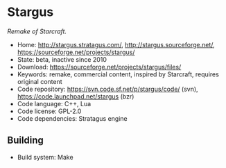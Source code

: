 # Stargus

_Remake of Starcraft._

- Home: http://stargus.stratagus.com/, http://stargus.sourceforge.net/, https://sourceforge.net/projects/stargus/
- State: beta, inactive since 2010
- Download: https://sourceforge.net/projects/stargus/files/
- Keywords: remake, commercial content, inspired by Starcraft, requires original content
- Code repository: https://svn.code.sf.net/p/stargus/code/ (svn), https://code.launchpad.net/stargus (bzr)
- Code language: C++, Lua
- Code license: GPL-2.0
- Code dependencies: Stratagus engine

## Building

- Build system: Make
